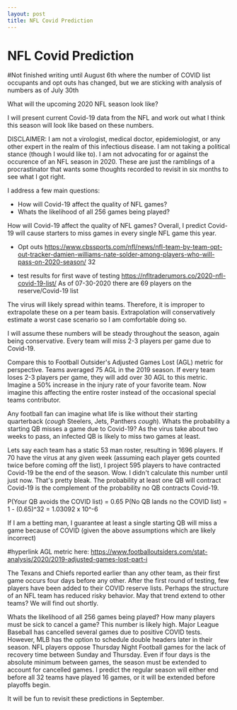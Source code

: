 ```yaml
---
layout: post
title: NFL Covid Prediction
---
```

# NFL Covid Prediction
#Not finished writing until August 6th where the number of COVID list occupants and opt outs has changed, but we are sticking with analysis of numbers as of July 30th

What will the upcoming 2020 NFL season look like?

I will present current Covid-19 data from the NFL and work out what I think this season will look like based on these numbers.

DISCLAIMER: I am not a virologist, medical doctor, epidemiologist, or any other expert in the realm of this infectious disease.
I am not taking a political stance (though I would like to).
I am not advocating for or against the occurence of an NFL season in 2020.
These are just the ramblings of a procrastinator that wants some thoughts recorded to revisit in six months to see what I got right.

I address a few main questions:
- How will Covid-19 affect the quality of NFL games?
- Whats the likelihood of all 256 games being played?


How will Covid-19 affect the quality of NFL games?
Overall, I predict Covid-19 will cause starters to miss games in every single NFL game this year.

- Opt outs
https://www.cbssports.com/nfl/news/nfl-team-by-team-opt-out-tracker-damien-williams-nate-solder-among-players-who-will-pass-on-2020-season/
32

- test results for first wave of testing
https://nfltraderumors.co/2020-nfl-covid-19-list/
As of 07-30-2020 there are 69 players on the reserve/Covid-19 list

The virus will likely spread within teams. Therefore, it is improper to extrapolate these on a per team basis. Extrapolation will conservatively estimate a worst case scenario so I am comfortable doing so.

I will assume these numbers will be steady throughout the season, again being conservative. Every team will miss 2-3 players per game due to Covid-19.

Compare this to Football Outsider's Adjusted Games Lost (AGL) metric for perspective. Teams averaged 75 AGL in the 2019 season. If every team loses 2-3 players per game, they will add over 30 AGL to this metric. Imagine a 50% increase in the injury rate of your favorite team. Now imagine this affecting the entire roster instead of the occasional special teams contributor.

Any football fan can imagine what life is like without their starting quarterback (*cough* Steelers, Jets, Panthers *cough*). Whats the probability a starting QB misses a game due to Covid-19? As the virus take about two weeks to pass, an infected QB is likely to miss two games at least.

Lets say each team has a static 53 man roster, resulting in 1696 players. If 70 have the virus at any given week (assuming each player gets counted twice before coming off the list), I project 595 players to have contracted Covid-19 be the end of the season. Wow. I didn't calculate this number until just now. That's pretty bleak. 
The probability at least one QB will contract Covid-19 is the complement of the probability no QB contracts Covid-19.

P(Your QB avoids the COVID list) = 0.65
P(No QB lands no the COVID list) = 1 - (0.65)^32 = 1.03092 x 10^-6

If I am a betting man, I guarantee at least a single starting QB will miss a game because of COVID (given the above assumptions which are likely incorrect)

#hyperlink AGL metric here: https://www.footballoutsiders.com/stat-analysis/2020/2019-adjusted-games-lost-part-i

The Texans and Chiefs reported earlier than any other team, as their first game occurs four days before any other. After the first round of testing, few players have been added to their COVID reserve lists. Perhaps the structure of an NFL team has reduced risky behavior. May that trend extend to other teams? We will find out shortly.

Whats the likelihood of all 256 games being played? How many players must be sick to cancel a game? This number is likely high. Major League Baseball has cancelled several games due to positive COVID tests. However, MLB has the option to schedule double headers later in their season. NFL players oppose Thursday Night Football games for the lack of recovery time between Sunday and Thursday. Even if four days is the absolute minimum between games, the season must be extended to account for cancelled games. I predict the regular season will either end before all 32 teams have played 16 games, or it will be extended before playoffs begin.

It will be fun to revisit these predictions in September.



















